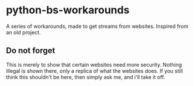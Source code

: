 # python-bs-workarounds
A series of workarounds, made to get streams from websites. Inspired from an old project.

## Do not forget
This is merely to show that certain websites need more security. Nothing illegal is shown there, only a replica of what the websites does.
If you still think this shouldn't be here, then simply ask me, and i'll take it off.
